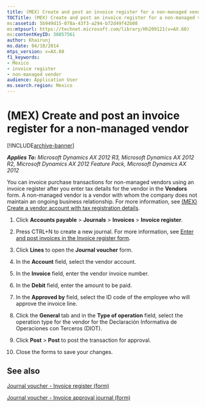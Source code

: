 ```yaml
---
title: (MEX) Create and post an invoice register for a non-managed vendor
TOCTitle: (MEX) Create and post an invoice register for a non-managed vendor
ms:assetid: 5b949d15-078a-43f3-a294-b72d49f42b08
ms:mtpsurl: https://technet.microsoft.com/library/Hh209121(v=AX.60)
ms:contentKeyID: 36057561
author: Khairunj
ms.date: 04/18/2014
mtps_version: v=AX.60
f1_keywords:
- Mexico
- invoice register
- non-managed vendor
audience: Application User
ms.search.region: Mexico
---
```


# (MEX) Create and post an invoice register for a non-managed vendor 


[!INCLUDE[archive-banner](includes/archive-banner.md)]


_**Applies To:** Microsoft Dynamics AX 2012 R3, Microsoft Dynamics AX 2012 R2, Microsoft Dynamics AX 2012 Feature Pack, Microsoft Dynamics AX 2012_

You can invoice purchase transactions for non-managed vendors using an invoice register after you enter tax details for the vendor in the **Vendors** form. A non-managed vendor is a vendor with whom the company does not maintain an ongoing business relationship. For more information, see [(MEX) Create a vendor account with tax registration details](mex-create-a-vendor-account-with-tax-registration-details.md).

1.  Click **Accounts payable** \> **Journals** \> **Invoices** \> **Invoice register**.

2.  Press CTRL+N to create a new journal. For more information, see [Enter and post invoices in the Invoice register form](enter-and-post-invoices-in-the-invoice-register-form.md).

3.  Click **Lines** to open the **Journal voucher** form.

4.  In the **Account** field, select the vendor account.

5.  In the **Invoice** field, enter the vendor invoice number.

6.  In the **Debit** field, enter the amount to be paid.

7.  In the **Approved by** field, select the ID code of the employee who will approve the invoice line.

8.  Click the **General** tab and in the **Type of operation** field, select the operation type for the vendor for the Declaración Informativa de Operaciones con Terceros (DIOT).

9.  Click **Post** \> **Post** to post the transaction for approval.

10. Close the forms to save your changes.

## See also

[Journal voucher - Invoice register (form)](https://technet.microsoft.com/library/aa575517\(v=ax.60\))

[Journal voucher - Invoice approval journal (form)](https://technet.microsoft.com/library/aa498954\(v=ax.60\))

  



